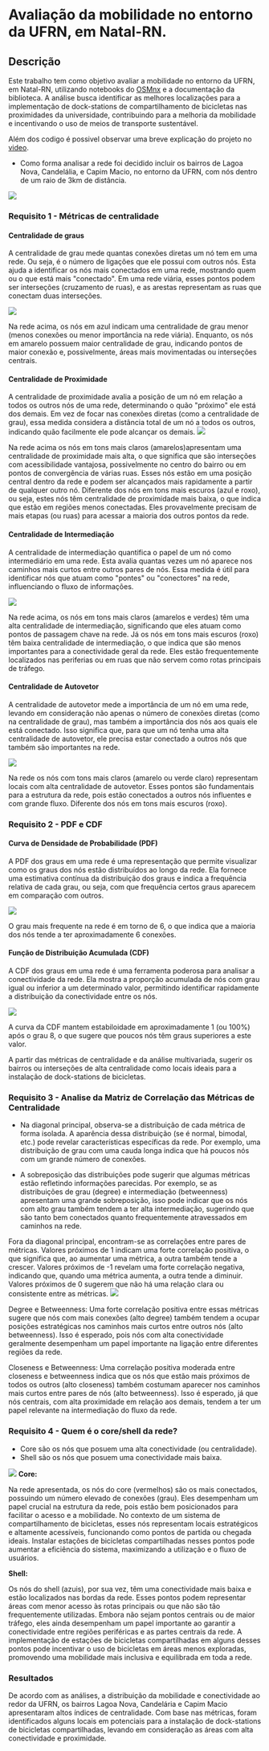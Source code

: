 # Avaliação da mobilidade no entorno da UFRN, em Natal-RN.
## Descrição
Este trabalho tem como objetivo avaliar a mobilidade no entorno da UFRN, em Natal-RN, utilizando notebooks do [OSMnx](https://github.com/gboeing/osmnx) e a documentação da biblioteca. A análise busca identificar as melhores localizações para a implementação de dock-stations de compartilhamento de bicicletas nas proximidades da universidade, contribuindo para a melhoria da mobilidade e incentivando o uso de meios de transporte sustentável.

Além dos codigo é possivel observar uma breve explicação do projeto no [video](https://www.loom.com/share/3c248904d34742048392d613f6851c1a?sid=8bc63262-f62a-4991-839c-d29c5ba95609).

* Como forma analisar a rede foi decidido incluir os bairros de Lagoa Nova, Candelália, e Capim Macio, no entorno da UFRN, com nós dentro de um raio de 3km de distância.

![](imagens/1.0.png)
### Requisito 1 - Métricas de centralidade
#### Centralidade de graus

A centralidade de grau mede quantas conexões diretas um nó tem em uma rede. Ou seja, é o número de ligações que ele possui com outros nós. Esta ajuda a identificar os nós mais conectados em uma rede, mostrando quem ou o que está mais "conectado". Em uma rede viária, esses pontos podem ser interseções (cruzamento de ruas), e as arestas representam  as ruas que conectam duas interseções.

![](imagens/2.0.png)

Na rede acima, os nós em azul indicam uma centralidade de grau menor (menos conexões ou menor importância na rede viária). Enquanto, os nós em amarelo possuem maior centralidade de grau, indicando pontos de maior conexão e, possivelmente, áreas mais movimentadas ou interseções centrais.

#### Centralidade de Proximidade

A centralidade de proximidade avalia a posição de um nó em relação a todos os outros nós de uma rede, determinando o quão "próximo" ele está dos demais. Em vez de focar nas conexões diretas (como a centralidade de grau), essa medida considera a distância total de um nó a todos os outros, indicando quão facilmente ele pode alcançar os demais.
![](imagens/3.0.png)

Na rede acima os nós em tons mais claros (amarelos)apresentam uma centralidade de proximidade mais alta, o que significa que são interseções com acessibilidade vantajosa, possivelmente no centro do bairro ou em pontos de convergência de várias ruas. Esses nós estão em uma posição central dentro da rede e podem ser alcançados mais rapidamente a partir de qualquer outro nó. Diferente dos nós em tons mais escuros (azul e roxo), ou seja, estes nós têm centralidade de proximidade mais baixa, o que indica que estão em regiões menos conectadas. Eles provavelmente precisam de mais etapas (ou ruas) para acessar a maioria dos outros pontos da rede.

#### Centralidade de Intermediação

A centralidade de intermediação quantifica o papel de um nó como intermediário em uma rede. Esta avalia quantas vezes um nó aparece nos caminhos mais curtos entre outros pares de nós. Essa medida é útil para identificar nós que atuam como "pontes" ou "conectores" na rede, influenciando o fluxo de informações.

![](imagens/4.0.png)

Na rede acima, os nós em tons mais claros (amarelos e verdes) têm uma alta centralidade de intermediação, significando que eles atuam como pontos de passagem chave na rede. Já os nós em tons mais escuros (roxo) têm baixa centralidade de intermediação, o que indica que são menos importantes para a conectividade geral da rede. Eles estão frequentemente localizados nas periferias ou em ruas que não servem como rotas principais de tráfego.

#### Centralidade de Autovetor

A centralidade de autovetor mede a importância de um nó em uma rede, levando em consideração não apenas o número de conexões diretas (como na centralidade de grau), mas também a importância dos nós aos quais ele está conectado. Isso significa que, para que um nó tenha uma alta centralidade de autovetor, ele precisa estar conectado a outros nós que também são importantes na rede.

![](imagens/5.0.png)

Na rede os nós com tons mais claros (amarelo ou verde claro) representam locais com alta centralidade de autovetor. Esses pontos são fundamentais para a estrutura da rede, pois estão conectados a outros nós influentes e com grande fluxo. Diferente dos nós em tons mais escuros (roxo).

### Requisito 2 - PDF e CDF
#### Curva de Densidade de Probabilidade (PDF)

A PDF dos graus em uma rede é uma representação que permite visualizar como os graus dos nós estão distribuídos ao longo da rede. Ela fornece uma estimativa contínua da distribuição dos graus e indica a frequência relativa de cada grau, ou seja, com que frequência certos graus aparecem em comparação com outros.

![](imagens/7.0.png)

O grau mais frequente na rede é em torno de 6, o que indica que a maioria dos nós tende a ter aproximadamente 6 conexões.

####  Função de Distribuição Acumulada (CDF)
A CDF dos graus em uma rede é uma ferramenta poderosa para analisar a conectividade da rede. Ela mostra a proporção acumulada de nós com grau igual ou inferior a um determinado valor, permitindo identificar rapidamente a distribuição da conectividade entre os nós.

![](imagens/8.0.png)

A curva da CDF mantem estabiloidade em aproximadamente 1 (ou 100%) após o grau 8, o que sugere que poucos nós têm graus superiores a este valor.

A partir das métricas de centralidade e da análise multivariada, sugerir os bairros ou interseções de alta centralidade como locais ideais para a instalação de dock-stations de bicicletas.

### Requisito 3 - Analise da Matriz de Correlação das Métricas de Centralidade
* Na diagonal principal, observa-se a distribuição de cada métrica de forma isolada. A aparência dessa distribuição (se é normal, bimodal, etc.) pode revelar características específicas da rede. Por exemplo, uma distribuição de grau com uma cauda longa indica que há poucos nós com um grande número de conexões.

* A sobreposição das distribuições pode sugerir que algumas métricas estão refletindo informações parecidas. Por exemplo, se as distribuições de grau (degree) e intermediação (betweenness) apresentam uma grande sobreposição, isso pode indicar que os nós com alto grau também tendem a ter alta intermediação, sugerindo que são tanto bem conectados quanto frequentemente atravessados em caminhos na rede.

Fora da diagonal principal, encontram-se as correlações entre pares de métricas. Valores próximos de 1 indicam uma forte correlação positiva, o que significa que, ao aumentar uma métrica, a outra também tende a crescer. Valores próximos de -1 revelam uma forte correlação negativa, indicando que, quando uma métrica aumenta, a outra tende a diminuir. Valores próximos de 0 sugerem que não há uma relação clara ou consistente entre as métricas.
![](imagens/9.0.png)

Degree e Betweenness: Uma forte correlação positiva entre essas métricas sugere que nós com mais conexões (alto degree) também tendem a ocupar posições estratégicas nos caminhos mais curtos entre outros nós (alto betweenness). Isso é esperado, pois nós com alta conectividade geralmente desempenham um papel importante na ligação entre diferentes regiões da rede.

Closeness e Betweenness: Uma correlação positiva moderada entre closeness e betweenness indica que os nós que estão mais próximos de todos os outros (alto closeness) também costumam aparecer nos caminhos mais curtos entre pares de nós (alto betweenness). Isso é esperado, já que nós centrais, com alta proximidade em relação aos demais, tendem a ter um papel relevante na intermediação do fluxo da rede.

### Requisito 4 - Quem é o core/shell da rede?
* Core são os nós que posuem uma alta conectividade (ou centralidade).
* Shell são os nós que posuem uma conectividade mais baixa.

![](imagens/10.0.png)
**Core:**

Na rede apresentada, os nós do core (vermelhos) são os mais conectados, possuindo um número elevado de conexões (grau). Eles desempenham um papel crucial na estrutura da rede, pois estão bem posicionados para facilitar o acesso e a mobilidade. No contexto de um sistema de compartilhamento de bicicletas, esses nós representam locais estratégicos e altamente acessíveis, funcionando como pontos de partida ou chegada ideais. Instalar estações de bicicletas compartilhadas nesses pontos pode aumentar a eficiência do sistema, maximizando a utilização e o fluxo de usuários.

**Shell:**

Os nós do shell (azuis), por sua vez, têm uma conectividade mais baixa e estão localizados nas bordas da rede. Esses pontos podem representar áreas com menor acesso às rotas principais ou que não são tão frequentemente utilizadas. Embora não sejam pontos centrais ou de maior tráfego, eles ainda desempenham um papel importante ao garantir a conectividade entre regiões periféricas e as partes centrais da rede. A implementação de estações de bicicletas compartilhadas em alguns desses pontos pode incentivar o uso de bicicletas em áreas menos exploradas, promovendo uma mobilidade mais inclusiva e equilibrada em toda a rede.

### Resultados
De acordo com as análises, a distribuição da mobilidade e conectividade ao redor da UFRN, os bairros Lagoa Nova, Candelária e Capim Macio apresentaram altos índices de centralidade. Com base nas métricas, foram identificados alguns locais em potenciais para a instalação de dock-stations de bicicletas compartilhadas, levando em consideração as áreas com alta conectividade e proximidade.
